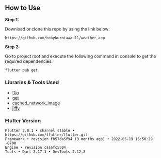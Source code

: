 
## How to Use 

**Step 1:**

Download or clone this repo by using the link below:

```
https://github.com/bobykurniawan11/weather_app
```

**Step 2:**

Go to project root and execute the following command in console to get the required dependencies: 

```
flutter pub get 
```


### Libraries & Tools Used
* [Dio](https://pub.dev/packages/dio)
* [get](https://pub.dev/packages/get)
* [cached_network_image](https://pub.dev/packages/cached_network_image)
* [jiffy](https://pub.dev/packages/jiffy)


### Flutter Version
```
Flutter 3.0.1 • channel stable • https://github.com/flutter/flutter.git
Framework • revision fb57da5f94 (3 months ago) • 2022-05-19 15:50:29 -0700
Engine • revision caaafc5604
Tools • Dart 2.17.1 • DevTools 2.12.2
```